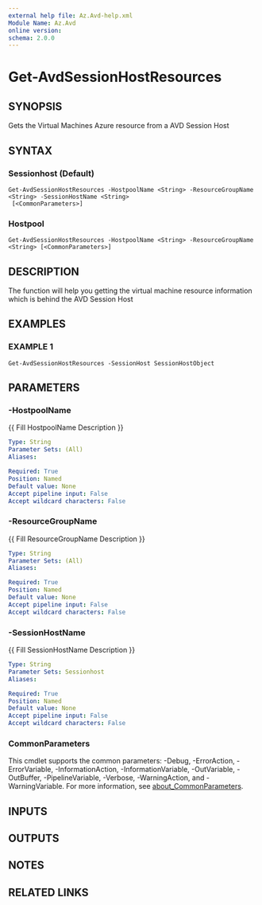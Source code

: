 ```yaml
---
external help file: Az.Avd-help.xml
Module Name: Az.Avd
online version:
schema: 2.0.0
---
```


# Get-AvdSessionHostResources

## SYNOPSIS
Gets the Virtual Machines Azure resource from a AVD Session Host

## SYNTAX

### Sessionhost (Default)
```
Get-AvdSessionHostResources -HostpoolName <String> -ResourceGroupName <String> -SessionHostName <String>
 [<CommonParameters>]
```

### Hostpool
```
Get-AvdSessionHostResources -HostpoolName <String> -ResourceGroupName <String> [<CommonParameters>]
```

## DESCRIPTION
The function will help you getting the virtual machine resource information which is behind the AVD Session Host

## EXAMPLES

### EXAMPLE 1
```
Get-AvdSessionHostResources -SessionHost SessionHostObject
```

## PARAMETERS

### -HostpoolName
{{ Fill HostpoolName Description }}

```yaml
Type: String
Parameter Sets: (All)
Aliases:

Required: True
Position: Named
Default value: None
Accept pipeline input: False
Accept wildcard characters: False
```

### -ResourceGroupName
{{ Fill ResourceGroupName Description }}

```yaml
Type: String
Parameter Sets: (All)
Aliases:

Required: True
Position: Named
Default value: None
Accept pipeline input: False
Accept wildcard characters: False
```

### -SessionHostName
{{ Fill SessionHostName Description }}

```yaml
Type: String
Parameter Sets: Sessionhost
Aliases:

Required: True
Position: Named
Default value: None
Accept pipeline input: False
Accept wildcard characters: False
```

### CommonParameters
This cmdlet supports the common parameters: -Debug, -ErrorAction, -ErrorVariable, -InformationAction, -InformationVariable, -OutVariable, -OutBuffer, -PipelineVariable, -Verbose, -WarningAction, and -WarningVariable. For more information, see [about_CommonParameters](http://go.microsoft.com/fwlink/?LinkID=113216).

## INPUTS

## OUTPUTS

## NOTES

## RELATED LINKS
